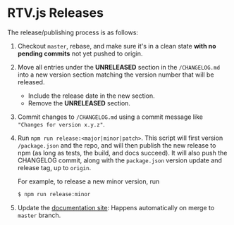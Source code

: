 # RTV.js Releases

The release/publishing process is as follows:

1.  Checkout `master`, rebase, and make sure it's in a clean state __with no pending commits__ not yet pushed to origin.
2.  Move all entries under the __UNRELEASED__ section in the `/CHANGELOG.md` into a new version section matching the version number that will be released.
    -   Include the release date in the new section.
    -   Remove the __UNRELEASED__ section.
3.  Commit changes to `/CHANGELOG.md` using a commit message like `"Changes for version x.y.z"`.
4.  Run `npm run release:<major|minor|patch>`. This script will first version `/package.json` and the repo, and will then publish the new release to npm (as long as tests, the build, and docs succeed). It will also push the CHANGELOG commit, along with the `package.json` version update and release tag, up to `origin`.

    For example, to release a new minor version, run
    
    ```bash
    $ npm run release:minor
    ```

5.  Update the [documentation site](https://github.com/stefcameron/rtvjs/tree/master/docs): Happens automatically on merge to `master` branch.
